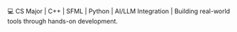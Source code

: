 💻 CS Major | C++ | SFML | Python | AI/LLM Integration | Building real-world tools through hands-on development.

